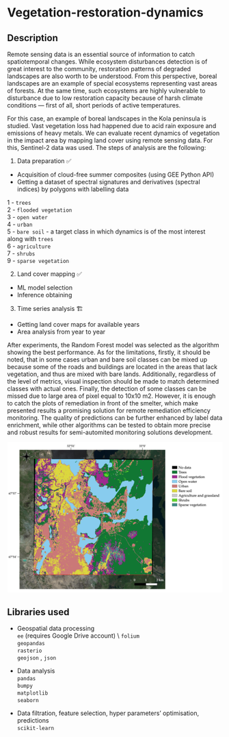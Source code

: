 # Vegetation-restoration-dynamics


## Description

Remote sensing data is an essential source of information to catch spatiotemporal changes. While ecosystem disturbances detection is of great interest to the community, restoration patterns of degraded landscapes are also worth to be understood.
From this perspective, boreal landscapes are an example of special ecosystems representing vast areas of forests. At the same time, such ecosystems are highly vulnerable to disturbance due to low restoration capacity because of harsh climate conditions — first of all, short periods of active temperatures.

For this case, an example of boreal landscapes in the Kola peninsula is studied. Vast vegetation loss had happened due to acid rain exposure and emissions of heavy metals. We can evaluate recent dynamics of vegetation in the impact area by mapping land cover using remote sensing data.
For this, Sentinel-2 data was used.
The steps of analysis are the following:
1. Data preparation ✅
* Acquisition of cloud-free summer composites (using GEE Python API) 
* Getting a dataset of spectral signatures and derivatives (spectral indices) by polygons with labelling data

1 - ``trees`` \
2 - ``flooded vegetation`` \
3 - ``open water`` \
4 - ``urban`` \
5 - ``bare soil`` - a target class in which dynamics is of the most interest along with ``trees`` \
6 - ``agriculture`` \
7 - ``shrubs`` \
9 - ``sparse vegetation``

2. Land cover mapping ✅
* ML model selection  
* Inference obtaining  

3. Time series analysis 🏗 
* Getting land cover maps for available years 
* Area analysis from year to year  

After experiments, the Random Forest model was selected as the algorithm showing the best performance.
As for the limitations, firstly, it should be noted, that in some cases urban and bare soil classes can be mixed up because some of the roads and buildings are located in the areas that lack vegetation, and thus are mixed with bare lands. Additionally, regardless of the level of metrics, visual inspection should be made to match determined classes with actual ones. Finally, the detection of some classes can be missed due to large area of pixel equal to 10x10 m2.
However, it is enough to catch the plots of remediation in front of the smelter, which make presented results a promising solution for remote remediation efficiency monitoring. The quality of predictions can be further enhanced by label data enrichment, while other algorithms can be tested to obtain more precise and robust results for semi-automited monitoring solutions development.


![Unbalanced RF results](https://raw.githubusercontent.com/po1line/Vegetation-restoration-dynamics/main/pics/RF_without_smote.png)

## Libraries used

* Geospatial data processing  \
``ee`` (requires Google Drive account)  \ 
``folium`` \
``geopandas`` \
``rasterio`` \
``geojson`` , ``json`` 

* Data analysis  \
``pandas`` \
``bumpy`` \
``matplotlib`` \
``seaborn`` 

* Data filtration, feature selection, hyper parameters’ optimisation, predictions \
``scikit-learn`` 




